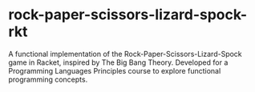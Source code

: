 # rock-paper-scissors-lizard-spock-rkt
A functional implementation of the Rock-Paper-Scissors-Lizard-Spock game in Racket, inspired by The Big Bang Theory. Developed for a Programming Languages Principles course to explore functional programming concepts.
